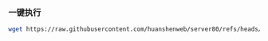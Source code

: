 
### 一键执行

```bash
wget https://raw.githubusercontent.com/huanshenweb/server80/refs/heads/main/quick_http_server.sh & bash quick_http_server.sh
```
